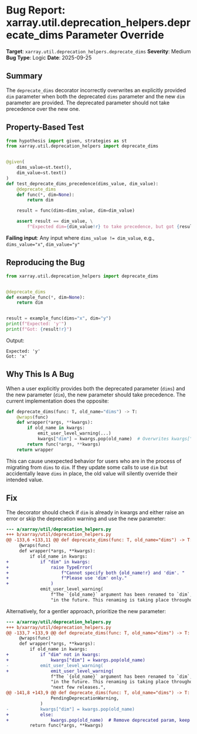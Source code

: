 # Bug Report: xarray.util.deprecation_helpers.deprecate_dims Parameter Override

**Target**: `xarray.util.deprecation_helpers.deprecate_dims`
**Severity**: Medium
**Bug Type**: Logic
**Date**: 2025-09-25

## Summary

The `deprecate_dims` decorator incorrectly overwrites an explicitly provided `dim` parameter when both the deprecated `dims` parameter and the new `dim` parameter are provided. The deprecated parameter should not take precedence over the new one.

## Property-Based Test

```python
from hypothesis import given, strategies as st
from xarray.util.deprecation_helpers import deprecate_dims


@given(
    dims_value=st.text(),
    dim_value=st.text()
)
def test_deprecate_dims_precedence(dims_value, dim_value):
    @deprecate_dims
    def func(*, dim=None):
        return dim

    result = func(dims=dims_value, dim=dim_value)

    assert result == dim_value, \
        f"Expected dim={dim_value!r} to take precedence, but got {result!r}"
```

**Failing input**: Any input where `dims_value != dim_value`, e.g., `dims_value="x"`, `dim_value="y"`

## Reproducing the Bug

```python
from xarray.util.deprecation_helpers import deprecate_dims


@deprecate_dims
def example_func(*, dim=None):
    return dim


result = example_func(dims="x", dim="y")
print(f"Expected: 'y'")
print(f"Got: {result!r}")
```

Output:
```
Expected: 'y'
Got: 'x'
```

## Why This Is A Bug

When a user explicitly provides both the deprecated parameter (`dims`) and the new parameter (`dim`), the new parameter should take precedence. The current implementation does the opposite:

```python
def deprecate_dims(func: T, old_name="dims") -> T:
    @wraps(func)
    def wrapper(*args, **kwargs):
        if old_name in kwargs:
            emit_user_level_warning(...)
            kwargs["dim"] = kwargs.pop(old_name)  # Overwrites kwargs["dim"]!
        return func(*args, **kwargs)
    return wrapper
```

This can cause unexpected behavior for users who are in the process of migrating from `dims` to `dim`. If they update some calls to use `dim` but accidentally leave `dims` in place, the old value will silently override their intended value.

## Fix

The decorator should check if `dim` is already in kwargs and either raise an error or skip the deprecation warning and use the new parameter:

```diff
--- a/xarray/util/deprecation_helpers.py
+++ b/xarray/util/deprecation_helpers.py
@@ -133,6 +133,11 @@ def deprecate_dims(func: T, old_name="dims") -> T:
     @wraps(func)
     def wrapper(*args, **kwargs):
         if old_name in kwargs:
+            if "dim" in kwargs:
+                raise TypeError(
+                    f"Cannot specify both {old_name!r} and 'dim'. "
+                    f"Please use 'dim' only."
+                )
             emit_user_level_warning(
                 f"The `{old_name}` argument has been renamed to `dim`, and will be removed "
                 "in the future. This renaming is taking place throughout xarray over the "
```

Alternatively, for a gentler approach, prioritize the new parameter:

```diff
--- a/xarray/util/deprecation_helpers.py
+++ b/xarray/util/deprecation_helpers.py
@@ -133,7 +133,9 @@ def deprecate_dims(func: T, old_name="dims") -> T:
     @wraps(func)
     def wrapper(*args, **kwargs):
         if old_name in kwargs:
+            if "dim" not in kwargs:
+                kwargs["dim"] = kwargs.pop(old_name)
-            emit_user_level_warning(
+                emit_user_level_warning(
                 f"The `{old_name}` argument has been renamed to `dim`, and will be removed "
                 "in the future. This renaming is taking place throughout xarray over the "
                 "next few releases.",
@@ -141,8 +143,9 @@ def deprecate_dims(func: T, old_name="dims") -> T:
                 PendingDeprecationWarning,
             )
-            kwargs["dim"] = kwargs.pop(old_name)
+            else:
+                kwargs.pop(old_name)  # Remove deprecated param, keep new one
         return func(*args, **kwargs)
```